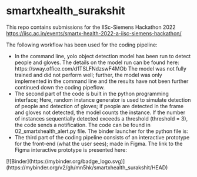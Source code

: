 # smartxhealth_surakshit
This repo contains submissions for the IISc-Siemens Hackathon 2022 https://iisc.ac.in/events/smartx-health-2022-a-iisc-siemens-hackathon/ 

The following workflow has been used for the coding pipeline:
<ul>
  <li>In the command line, yolo object detection model has been run to detect people and gloves. The details on the model run can be found here: https://sway.office.com/d1TSLFNdzswF4MOb The model was not fully trained and did not perform well; further, the model was only implemented in the command line and the results have not been further continued down the coding pipeflow.</li>
  <li>The second part of the code is built in the python programming interface; Here, random instance generator is used to simulate detection of people and detection of gloves; if people are detected in the frame and gloves not detected, the model counts the instance. If the number of instances sequentially detected exceeds a threshold (threshold = 3), the code sends a notification. The code can be found in 02_smartxhealth_alert.py file. The binder launcher for the python file is: 
  </li>
  <li>The third part of the coding pipeline consists of an interactive prototype for the front-end (what the user sees); made in Figma. The link to the Figma interactive prototype is presented here:
  </li>
  </ul>
[![Binder](https://mybinder.org/badge_logo.svg)] (https://mybinder.org/v2/gh/mn5hk/smartxhealth_surakshit/HEAD) <br>



